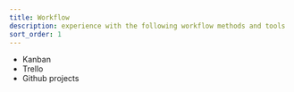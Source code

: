 ```yaml
---
title: Workflow
description: experience with the following workflow methods and tools
sort_order: 1
---
```


* Kanban
* Trello
* Github projects